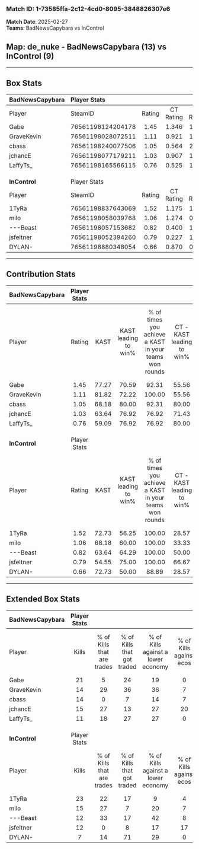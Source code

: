 ### Match ID: 1-73585ffa-2c12-4cd0-8095-3848826307e6  
**Match Date**: 2025-02-27  
**Teams**: BadNewsCapybara vs InControl  

## **Map**: de_nuke - BadNewsCapybara (13) vs InControl (9)  
---  

## Box Stats  

| **BadNewsCapybara** | Player Stats      |        |           |          |       |       |       |         |        |      |     |
| :- | :- | :-: | :-: | :-: | :-: | :-: | :-: | :-: | :-: | :-: | :-: |
| Player              | SteamID           | Rating | CT Rating | T Rating | KAST  |  ADR  | Kills | Assists | Deaths | K/D  | HS% |
| Gabe                | 76561198124204178 |  1.45  |   1.346   |  1.687   | 77.27 | 89.8  |  21   |    1    |   12   | 1.75 | 61  |
| GraveKevin          | 76561198028072511 |  1.11  |   0.921   |  1.443   | 81.82 | 63.0  |  14   |    3    |   13   | 1.08 | 57  |
| cbass               | 76561198240077506 |  1.05  |   0.564   |  2.049   | 68.18 | 97.1  |  14   |    9    |   17   | 0.82 | 35  |
| jchancE             | 76561198077179211 |  1.03  |   0.907   |  1.108   | 63.64 | 60.3  |  15   |    3    |   12   | 1.25 | 33  |
| LaffyTs_            | 76561198165566115 |  0.76  |   0.525   |  1.259   | 59.09 | 64.0  |  11   |    4    |   16   | 0.69 | 27  |
|                     |                   |        |           |          |       |       |       |         |        |      |     |
|                     |                   |        |           |          |       |       |       |         |        |      |     |
|                     |                   |        |           |          |       |       |       |         |        |      |     |
| **InControl**       | Player Stats      |        |           |          |       |       |       |         |        |      |     |
| Player              | SteamID           | Rating | CT Rating | T Rating | KAST  |  ADR  | Kills | Assists | Deaths | K/D  | HS% |
| 1TyRa               | 76561198837643069 |  1.52  |   1.175   |  1.855   | 72.73 | 107.0 |  23   |    5    |   14   | 1.64 | 60  |
| milo                | 76561198058039768 |  1.06  |   1.274   |  0.977   | 68.18 | 65.4  |  15   |    4    |   13   | 1.15 | 13  |
| ---Beast            | 76561198057153682 |  0.82  |   0.400   |  1.343   | 63.64 | 63.9  |  12   |    6    |   17   | 0.71 | 33  |
| jsfeltner           | 76561198052394260 |  0.79  |   0.227   |  1.350   | 54.55 | 66.9  |  12   |    2    |   15   | 0.80 | 41  |
| DYLAN-              | 76561198880348054 |  0.66  |   0.870   |  0.751   | 72.73 | 54.9  |   7   |    6    |   17   | 0.41 | 57  |
---  

## Contribution Stats  

| **BadNewsCapybara** | Player Stats |       |                      |                                                        |                           |                                                             |                          |                                                            |
| :- | :-: | :-: | :-: | :-: | :-: | :-: | :-: | :-: |
| Player              |    Rating    | KAST  | KAST leading to win% | % of times you achieve a KAST in your teams won rounds | CT - KAST leading to win% | CT - % of times you achieve a KAST in your teams won rounds | T - KAST leading to win% | T - % of times you achieve a KAST in your teams won rounds |
| Gabe                |     1.45     | 77.27 |        70.59         |                         92.31                          |           55.56           |                           100.00                            |          87.50           |                           87.50                            |
| GraveKevin          |     1.11     | 81.82 |        72.22         |                         100.00                         |           55.56           |                           100.00                            |          88.89           |                           100.00                           |
| cbass               |     1.05     | 68.18 |        80.00         |                         92.31                          |           80.00           |                            80.00                            |          80.00           |                           100.00                           |
| jchancE             |     1.03     | 63.64 |        76.92         |                         76.92                          |           71.43           |                           100.00                            |          83.33           |                           62.50                            |
| LaffyTs_            |     0.76     | 59.09 |        76.92         |                         76.92                          |           80.00           |                            80.00                            |          75.00           |                           75.00                            |
|                     |              |       |                      |                                                        |                           |                                                             |                          |                                                            |
|                     |              |       |                      |                                                        |                           |                                                             |                          |                                                            |
|                     |              |       |                      |                                                        |                           |                                                             |                          |                                                            |
| **InControl**       | Player Stats |       |                      |                                                        |                           |                                                             |                          |                                                            |
| Player              |    Rating    | KAST  | KAST leading to win% | % of times you achieve a KAST in your teams won rounds | CT - KAST leading to win% | CT - % of times you achieve a KAST in your teams won rounds | T - KAST leading to win% | T - % of times you achieve a KAST in your teams won rounds |
| 1TyRa               |     1.52     | 72.73 |        56.25         |                         100.00                         |           28.57           |                           100.00                            |          77.78           |                           100.00                           |
| milo                |     1.06     | 68.18 |        60.00         |                         100.00                         |           33.33           |                           100.00                            |          77.78           |                           100.00                           |
| ---Beast            |     0.82     | 63.64 |        64.29         |                         100.00                         |           50.00           |                           100.00                            |          70.00           |                           100.00                           |
| jsfeltner           |     0.79     | 54.55 |        75.00         |                         100.00                         |           66.67           |                           100.00                            |          77.78           |                           100.00                           |
| DYLAN-              |     0.66     | 72.73 |        50.00         |                         88.89                          |           28.57           |                           100.00                            |          66.67           |                           85.71                            |
---  

## Extended Box Stats  

| **BadNewsCapybara** | Player Stats |                            |                            |                                    |                         |                              |                                 |        |                             |                                     |                          |                               |                            |
| :- | :-: | :-: | :-: | :-: | :-: | :-: | :-: | :-: | :-: | :-: | :-: | :-: | :-: |
| Player              |    Kills     | % of Kills that are trades | % of Kills that got traded | % of Kills against a lower economy | % of Kills against ecos | % of Kills that are flawless | % of Kills that are close duels | Deaths | % of Deaths that get traded | % of Deaths against a lower economy | % of Deaths against ecos | % of Deaths that are flawless | % of Deaths that are close |
| Gabe                |      21      |             5              |             24             |                 19                 |            0            |              67              |               14                |   12   |             17              |                  8                  |            0             |              67               |             0              |
| GraveKevin          |      14      |             29             |             36             |                 36                 |            7            |              71              |                0                |   13   |             15              |                  8                  |            0             |              69               |             8              |
| cbass               |      14      |             0              |             7              |                 14                 |            7            |              79              |                7                |   17   |             24              |                  6                  |            0             |              41               |             12             |
| jchancE             |      15      |             27             |             13             |                 27                 |           20            |              80              |                7                |   12   |              8              |                 17                  |            0             |              92               |             0              |
| LaffyTs_            |      11      |             18             |             27             |                 27                 |            0            |              27              |                9                |   16   |             25              |                  6                  |            0             |              81               |             6              |
|                     |              |                            |                            |                                    |                         |                              |                                 |        |                             |                                     |                          |                               |                            |
|                     |              |                            |                            |                                    |                         |                              |                                 |        |                             |                                     |                          |                               |                            |
|                     |              |                            |                            |                                    |                         |                              |                                 |        |                             |                                     |                          |                               |                            |
| **InControl**       | Player Stats |                            |                            |                                    |                         |                              |                                 |        |                             |                                     |                          |                               |                            |
| Player              |    Kills     | % of Kills that are trades | % of Kills that got traded | % of Kills against a lower economy | % of Kills against ecos | % of Kills that are flawless | % of Kills that are close duels | Deaths | % of Deaths that get traded | % of Deaths against a lower economy | % of Deaths against ecos | % of Deaths that are flawless | % of Deaths that are close |
| 1TyRa               |      23      |             22             |             17             |                 9                  |            4            |              57              |                4                |   14   |             14              |                  7                  |            0             |              71               |             7              |
| milo                |      15      |             27             |             7              |                 20                 |            7            |              73              |                0                |   13   |             15              |                  8                  |            0             |              77               |             15             |
| ---Beast            |      12      |             33             |             17             |                 42                 |            8            |              67              |                8                |   17   |             24              |                  6                  |            0             |              65               |             0              |
| jsfeltner           |      12      |             0              |             8              |                 17                 |           17            |              75              |                0                |   15   |             13              |                  7                  |            0             |              67               |             0              |
| DYLAN-              |      7       |             14             |             71             |                 29                 |            0            |              71              |               29                |   17   |             35              |                  6                  |            0             |              53               |             18             |

